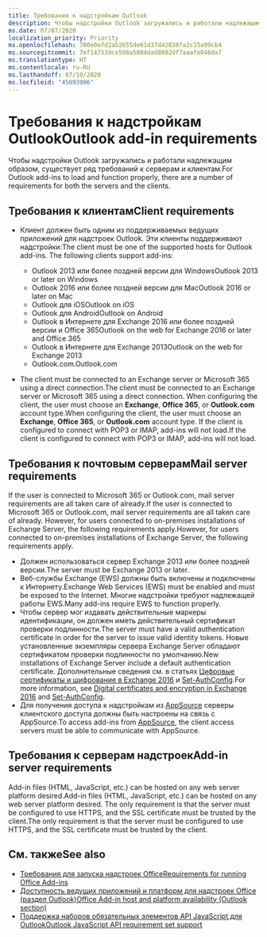 ```yaml
---
title: Требования к надстройкам Outlook
description: Чтобы надстройки Outlook загружались и работали надлежащим образом, существует ряд требований к серверам и клиентам.
ms.date: 07/07/2020
localization_priority: Priority
ms.openlocfilehash: 700e0efd2ab2655de61d37d42038fa2c15a99cb4
ms.sourcegitcommit: 7ef14753dce598a5804dad8802df7aaafe046da7
ms.translationtype: HT
ms.contentlocale: ru-RU
ms.lasthandoff: 07/10/2020
ms.locfileid: "45093996"
---
```

# <a name="outlook-add-in-requirements"></a><span data-ttu-id="0e47c-103">Требования к надстройкам Outlook</span><span class="sxs-lookup"><span data-stu-id="0e47c-103">Outlook add-in requirements</span></span>

<span data-ttu-id="0e47c-104">Чтобы надстройки Outlook загружались и работали надлежащим образом, существует ряд требований к серверам и клиентам.</span><span class="sxs-lookup"><span data-stu-id="0e47c-104">For Outlook add-ins to load and function properly, there are a number of requirements for both the servers and the clients.</span></span>

## <a name="client-requirements"></a><span data-ttu-id="0e47c-105">Требования к клиентам</span><span class="sxs-lookup"><span data-stu-id="0e47c-105">Client requirements</span></span>

- <span data-ttu-id="0e47c-106">Клиент должен быть одним из поддерживаемых ведущих приложений для надстроек Outlook. Эти клиенты поддерживают надстройки:</span><span class="sxs-lookup"><span data-stu-id="0e47c-106">The client must be one of the supported hosts for Outlook add-ins. The following clients support add-ins:</span></span>

   - <span data-ttu-id="0e47c-107">Outlook 2013 или более поздней версии для Windows</span><span class="sxs-lookup"><span data-stu-id="0e47c-107">Outlook 2013 or later on Windows</span></span>
   - <span data-ttu-id="0e47c-108">Outlook 2016 или более поздней версии для Mac</span><span class="sxs-lookup"><span data-stu-id="0e47c-108">Outlook 2016 or later on Mac</span></span>
   - <span data-ttu-id="0e47c-109">Outlook для iOS</span><span class="sxs-lookup"><span data-stu-id="0e47c-109">Outlook on iOS</span></span>
   - <span data-ttu-id="0e47c-110">Outlook для Android</span><span class="sxs-lookup"><span data-stu-id="0e47c-110">Outlook on Android</span></span>
   - <span data-ttu-id="0e47c-111">Outlook в Интернете для Exchange 2016 или более поздней версии и Office 365</span><span class="sxs-lookup"><span data-stu-id="0e47c-111">Outlook on the web for Exchange 2016 or later and Office 365</span></span>
   - <span data-ttu-id="0e47c-112">Outlook в Интернете для Exchange 2013</span><span class="sxs-lookup"><span data-stu-id="0e47c-112">Outlook on the web for Exchange 2013</span></span>
   - <span data-ttu-id="0e47c-113">Outlook.com.</span><span class="sxs-lookup"><span data-stu-id="0e47c-113">Outlook.com</span></span>

- <span data-ttu-id="0e47c-114">The client must be connected to an Exchange server or Microsoft 365 using a direct connection.</span><span class="sxs-lookup"><span data-stu-id="0e47c-114">The client must be connected to an Exchange server or Microsoft 365 using a direct connection.</span></span> <span data-ttu-id="0e47c-115">When configuring the client, the user must choose an **Exchange**, **Office 365**, or **Outlook.com** account type.</span><span class="sxs-lookup"><span data-stu-id="0e47c-115">When configuring the client, the user must choose an **Exchange**, **Office 365**, or **Outlook.com** account type.</span></span> <span data-ttu-id="0e47c-116">If the client is configured to connect with POP3 or IMAP, add-ins will not load.</span><span class="sxs-lookup"><span data-stu-id="0e47c-116">If the client is configured to connect with POP3 or IMAP, add-ins will not load.</span></span>

## <a name="mail-server-requirements"></a><span data-ttu-id="0e47c-117">Требования к почтовым серверам</span><span class="sxs-lookup"><span data-stu-id="0e47c-117">Mail server requirements</span></span>

<span data-ttu-id="0e47c-118">If the user is connected to Microsoft 365 or Outlook.com, mail server requirements are all taken care of already.</span><span class="sxs-lookup"><span data-stu-id="0e47c-118">If the user is connected to Microsoft 365 or Outlook.com, mail server requirements are all taken care of already.</span></span> <span data-ttu-id="0e47c-119">However, for users connected to on-premises installations of Exchange Server, the following requirements apply.</span><span class="sxs-lookup"><span data-stu-id="0e47c-119">However, for users connected to on-premises installations of Exchange Server, the following requirements apply.</span></span>

- <span data-ttu-id="0e47c-120">Должен использоваться сервер Exchange 2013 или более поздней версии.</span><span class="sxs-lookup"><span data-stu-id="0e47c-120">The server must be Exchange 2013 or later.</span></span>
- <span data-ttu-id="0e47c-121">Веб-службы Exchange (EWS) должны быть включены и подключены к Интернету.</span><span class="sxs-lookup"><span data-stu-id="0e47c-121">Exchange Web Services (EWS) must be enabled and must be exposed to the Internet.</span></span> <span data-ttu-id="0e47c-122">Многие надстройки требуют надлежащей работы EWS.</span><span class="sxs-lookup"><span data-stu-id="0e47c-122">Many add-ins require EWS to function properly.</span></span>
- <span data-ttu-id="0e47c-123">Чтобы сервер мог издавать действительные маркеры идентификации, он должен иметь действительный сертификат проверки подлинности.</span><span class="sxs-lookup"><span data-stu-id="0e47c-123">The server must have a valid authentication certificate in order for the server to issue valid identity tokens.</span></span> <span data-ttu-id="0e47c-124">Новые установленные экземпляры сервера Exchange Server обладают сертификатом проверки подлинности по умолчанию.</span><span class="sxs-lookup"><span data-stu-id="0e47c-124">New installations of Exchange Server include a default authentication certificate.</span></span> <span data-ttu-id="0e47c-125">Дополнительные сведения см. в статьях [Цифровые сертификаты и шифрование в Exchange 2016](/Exchange/architecture/client-access/certificates) и [Set-AuthConfig](/powershell/module/exchange/organization/Set-AuthConfig).</span><span class="sxs-lookup"><span data-stu-id="0e47c-125">For more information, see [Digital certificates and encryption in Exchange 2016](/Exchange/architecture/client-access/certificates) and [Set-AuthConfig](/powershell/module/exchange/organization/Set-AuthConfig).</span></span>
- <span data-ttu-id="0e47c-126">Для получения доступа к надстройкам из [AppSource](https://appsource.microsoft.com/marketplace/apps?product=office&page=1&src=office&corrid=a35323d5-0e3d-4cc0-ba44-57537d74aae8&omexanonuid=581941df-1c6f-4eda-89e7-651af8aeaeb2) серверы клиентского доступа должны быть настроены на связь с AppSource.</span><span class="sxs-lookup"><span data-stu-id="0e47c-126">To access add-ins from [AppSource](https://appsource.microsoft.com/marketplace/apps?product=office&page=1&src=office&corrid=a35323d5-0e3d-4cc0-ba44-57537d74aae8&omexanonuid=581941df-1c6f-4eda-89e7-651af8aeaeb2), the client access servers must be able to communicate with AppSource.</span></span>

## <a name="add-in-server-requirements"></a><span data-ttu-id="0e47c-127">Требования к серверам надстроек</span><span class="sxs-lookup"><span data-stu-id="0e47c-127">Add-in server requirements</span></span>

<span data-ttu-id="0e47c-128">Add-in files (HTML, JavaScript, etc.) can be hosted on any web server platform desired.</span><span class="sxs-lookup"><span data-stu-id="0e47c-128">Add-in files (HTML, JavaScript, etc.) can be hosted on any web server platform desired.</span></span> <span data-ttu-id="0e47c-129">The only requirement is that the server must be configured to use HTTPS, and the SSL certificate must be trusted by the client.</span><span class="sxs-lookup"><span data-stu-id="0e47c-129">The only requirement is that the server must be configured to use HTTPS, and the SSL certificate must be trusted by the client.</span></span>

## <a name="see-also"></a><span data-ttu-id="0e47c-130">См. также</span><span class="sxs-lookup"><span data-stu-id="0e47c-130">See also</span></span>

- [<span data-ttu-id="0e47c-131">Требования для запуска надстроек Office</span><span class="sxs-lookup"><span data-stu-id="0e47c-131">Requirements for running Office Add-ins</span></span>](../concepts/requirements-for-running-office-add-ins.md)
- [<span data-ttu-id="0e47c-132">Доступность ведущих приложений и платформ для надстроек Office (раздел Outlook)</span><span class="sxs-lookup"><span data-stu-id="0e47c-132">Office Add-in host and platform availability (Outlook section)</span></span>](../overview/office-add-in-availability.md#outlook)
- [<span data-ttu-id="0e47c-133">Поддержка наборов обязательных элементов API JavaScript для Outlook</span><span class="sxs-lookup"><span data-stu-id="0e47c-133">Outlook JavaScript API requirement set support</span></span>](../reference/requirement-sets/outlook-api-requirement-sets.md#requirement-sets-supported-by-exchange-servers-and-outlook-clients)
